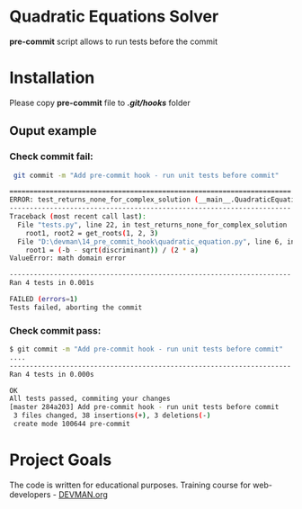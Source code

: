 # Quadratic Equations Solver

**pre-commit** script allows to run tests before the commit
 
# Installation

Please copy **pre-commit** file to _**.git/hooks**_ folder

## Ouput example

### Check commit fail:

```bash
 git commit -m "Add pre-commit hook - run unit tests before commit"

======================================================================
ERROR: test_returns_none_for_complex_solution (__main__.QuadraticEquationTestCas                                                                    e)
----------------------------------------------------------------------
Traceback (most recent call last):
  File "tests.py", line 22, in test_returns_none_for_complex_solution
    root1, root2 = get_roots(1, 2, 3)
  File "D:\devman\14_pre_commit_hook\quadratic_equation.py", line 6, in                                                                     get_roots
    root1 = (-b - sqrt(discriminant)) / (2 * a)
ValueError: math domain error

----------------------------------------------------------------------
Ran 4 tests in 0.001s

FAILED (errors=1)
Tests failed, aborting the commit
```

### Check commit pass:

```bash
$ git commit -m "Add pre-commit hook - run unit tests before commit"
....
----------------------------------------------------------------------
Ran 4 tests in 0.000s

OK
All tests passed, commiting your changes
[master 284a203] Add pre-commit hook - run unit tests before commit
 3 files changed, 38 insertions(+), 3 deletions(-)
 create mode 100644 pre-commit

```

# Project Goals

The code is written for educational purposes. Training course for web-developers - [DEVMAN.org](https://devman.org)
